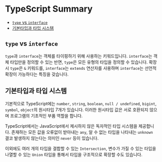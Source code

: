 # TypeScript Summary

- [`type` vs `interface`](#type과-interface)
- [기본타입과 타입 시스템](#기본타입과-타입-시스템)

## `type` vs `interface`

`type`과 `interface`는 객체를 타이핑하기 위해 사용하는 키워드입니다. `interface`는 객체 타입만을 정의할 수 있는 반면, `type`은 모든 유형의 타입을 정의할 수 있습니다. 확장 시 `type`은 `&` 키워드를, `interface`는 `extends` 연산자를 사용하며 `interface`는 선언적 확장이 가능하다는 특징을 갖습니다.

## 기본타입과 타입 시스템

기본적으로 TypeScript에는 `number`, `string`, `boolean`, `null / undefined`, `bigint`, `symbol`, `object`의 원시타입 7개가 있습니다. 이러한 원시타입 값은 서로 호환되지 않으며 프로그램의 기초적인 부품 역할을 합니다. 

TypeScript에서는 JavaScript에서 제시하지 않은 독자적인 타입 시스템을 제공합니다. 존재하는 모든 값을 오류없이 받아내는 `any`, 알 수 없는 타입을 나타내는 `unknown` 결코 발생하지 않는다는 의미인 `never` 등이 있습니다.

이외에도 여러 개의 타입을 결합할 수 있는 `Intersection`, 변수가 가질 수 있는 타입을 나열할 수 있는 `Union` 타입을 통해서 타입을 구조적으로 확장할 수도 있습니다.